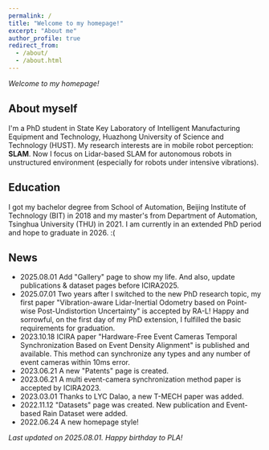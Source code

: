 ```yaml
---
permalink: /
title: "Welcome to my homepage!"
excerpt: "About me"
author_profile: true
redirect_from: 
  - /about/
  - /about.html
---
```


*Welcome to my homepage!*

## About myself
I'm a PhD student in State Key Laboratory of Intelligent Manufacturing Equipment and Technology, Huazhong University of Science and Technology (HUST). My research interests are in mobile robot perception: **SLAM**. Now I focus on Lidar-based SLAM for autonomous robots in unstructured environment (especially for robots under intensive vibrations).  

## Education
I got my bachelor degree from School of Automation, Beijing Institute of Technology (BIT) in 2018 and my master's from Department of Automation, Tsinghua University (THU) in 2021. I am currently in an extended PhD period and hope to graduate in 2026. :(  

## News
- 2025.08.01 Add "Gallery" page to show my life. And also, update publications & dataset pages before ICIRA2025.  
- 2025.07.01 Two years after I switched to the new PhD research topic, my first paper "Vibration-aware Lidar-Inertial Odometry based on Point-wise Post-Undistortion Uncertainty" is accepted by RA-L! Happy and sorrowful, on the first day of my PhD extension, I fulfilled the basic requirements for graduation.  
- 2023.10.18 ICIRA paper "Hardware-Free Event Cameras Temporal Synchronization Based on Event Density Alignment" is published and available. This method can synchronize any types and any number of event cameras within 10ms error.      
- 2023.06.21 A new "Patents" page is created.  
- 2023.06.21 A multi event-camera synchronization method paper is accepted by ICIRA2023.
- 2023.03.01 Thanks to LYC Dalao, a new T-MECH paper was added.
- 2022.11.12 "Datasets" page was created. New publication and Event-based Rain Dataset were added.
- 2022.06.24 A new homepage style!


*Last updated on 2025.08.01. Happy birthday to PLA!*

